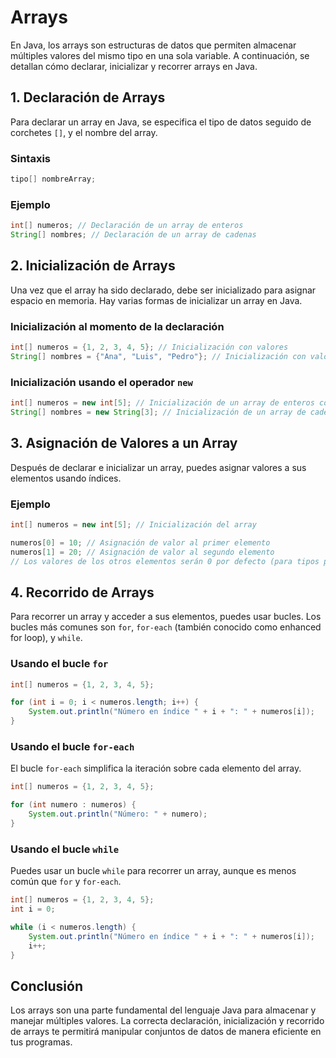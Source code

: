 # Arrays

En Java, los arrays son estructuras de datos que permiten almacenar múltiples valores del mismo tipo en una sola variable. A continuación, se detallan cómo declarar, inicializar y recorrer arrays en Java.

## 1. Declaración de Arrays

Para declarar un array en Java, se especifica el tipo de datos seguido de corchetes `[]`, y el nombre del array.

### Sintaxis

```java
tipo[] nombreArray;
```

### Ejemplo

```java
int[] numeros; // Declaración de un array de enteros
String[] nombres; // Declaración de un array de cadenas
```

## 2. Inicialización de Arrays

Una vez que el array ha sido declarado, debe ser inicializado para asignar espacio en memoria. Hay varias formas de inicializar un array en Java.

### Inicialización al momento de la declaración

```java
int[] numeros = {1, 2, 3, 4, 5}; // Inicialización con valores
String[] nombres = {"Ana", "Luis", "Pedro"}; // Inicialización con valores
```

### Inicialización usando el operador `new`

```java
int[] numeros = new int[5]; // Inicialización de un array de enteros con tamaño 5
String[] nombres = new String[3]; // Inicialización de un array de cadenas con tamaño 3
```

## 3. Asignación de Valores a un Array

Después de declarar e inicializar un array, puedes asignar valores a sus elementos usando índices.

### Ejemplo

```java
int[] numeros = new int[5]; // Inicialización del array

numeros[0] = 10; // Asignación de valor al primer elemento
numeros[1] = 20; // Asignación de valor al segundo elemento
// Los valores de los otros elementos serán 0 por defecto (para tipos primitivos)
```

## 4. Recorrido de Arrays

Para recorrer un array y acceder a sus elementos, puedes usar bucles. Los bucles más comunes son `for`, `for-each` (también conocido como enhanced for loop), y `while`.

### Usando el bucle `for`

```java
int[] numeros = {1, 2, 3, 4, 5};

for (int i = 0; i < numeros.length; i++) {
    System.out.println("Número en índice " + i + ": " + numeros[i]);
}
```

### Usando el bucle `for-each`

El bucle `for-each` simplifica la iteración sobre cada elemento del array.

```java
int[] numeros = {1, 2, 3, 4, 5};

for (int numero : numeros) {
    System.out.println("Número: " + numero);
}
```

### Usando el bucle `while`

Puedes usar un bucle `while` para recorrer un array, aunque es menos común que `for` y `for-each`.

```java
int[] numeros = {1, 2, 3, 4, 5};
int i = 0;

while (i < numeros.length) {
    System.out.println("Número en índice " + i + ": " + numeros[i]);
    i++;
}
```

## Conclusión

Los arrays son una parte fundamental del lenguaje Java para almacenar y manejar múltiples valores. La correcta declaración, inicialización y recorrido de arrays te permitirá manipular conjuntos de datos de manera eficiente en tus programas.
